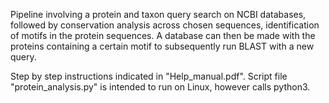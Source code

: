Pipeline involving a protein and taxon query search on NCBI databases, followed by conservation analysis across chosen sequences, identification of motifs in the protein sequences. A database can then be made with the proteins containing a certain motif to subsequently run BLAST with a new query.

Step by step instructions indicated in "Help_manual.pdf". Script file "protein_analysis.py" is intended to run on Linux, however calls python3.

